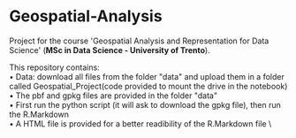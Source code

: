# Geospatial-Analysis
Project for the course 'Geospatial Analysis and Representation for Data Science' (**MSc in Data Science - University of Trento**).

This repository contains: \
• Data: download all files from the folder "data"  and upload them in a folder called Geospatial_Project(code provided to mount the drive in the notebook)\
• The pbf and gpkg files are provided in the folder "data"\
• First run the python script (it will ask to download the gpkg file), then run the R.Markdown \
• A HTML file is provided for a better readibility of the R.Markdown file \ 
